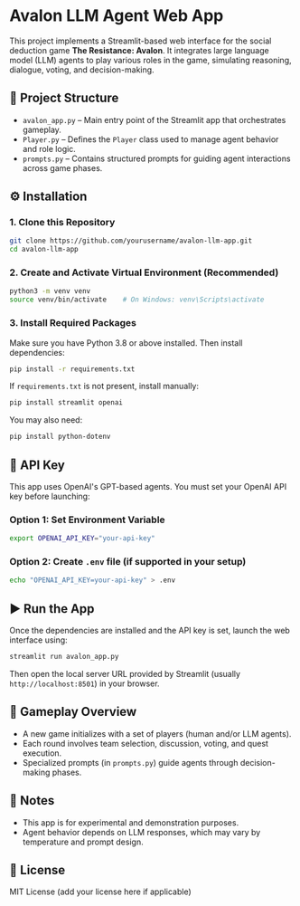 
# Avalon LLM Agent Web App

This project implements a Streamlit-based web interface for the social deduction game **The Resistance: Avalon**. It integrates large language model (LLM) agents to play various roles in the game, simulating reasoning, dialogue, voting, and decision-making.

## 📁 Project Structure

- `avalon_app.py` – Main entry point of the Streamlit app that orchestrates gameplay.
- `Player.py` – Defines the `Player` class used to manage agent behavior and role logic.
- `prompts.py` – Contains structured prompts for guiding agent interactions across game phases.

## ⚙️ Installation

### 1. Clone this Repository

```bash
git clone https://github.com/yourusername/avalon-llm-app.git
cd avalon-llm-app
```

### 2. Create and Activate Virtual Environment (Recommended)

```bash
python3 -m venv venv
source venv/bin/activate    # On Windows: venv\Scripts\activate
```

### 3. Install Required Packages

Make sure you have Python 3.8 or above installed. Then install dependencies:

```bash
pip install -r requirements.txt
```

If `requirements.txt` is not present, install manually:

```bash
pip install streamlit openai
```

You may also need:

```bash
pip install python-dotenv
```

## 🔑 API Key

This app uses OpenAI's GPT-based agents. You must set your OpenAI API key before launching:

### Option 1: Set Environment Variable

```bash
export OPENAI_API_KEY="your-api-key"
```

### Option 2: Create `.env` file (if supported in your setup)

```bash
echo "OPENAI_API_KEY=your-api-key" > .env
```

## ▶️ Run the App

Once the dependencies are installed and the API key is set, launch the web interface using:

```bash
streamlit run avalon_app.py
```

Then open the local server URL provided by Streamlit (usually `http://localhost:8501`) in your browser.

## 🧠 Gameplay Overview

- A new game initializes with a set of players (human and/or LLM agents).
- Each round involves team selection, discussion, voting, and quest execution.
- Specialized prompts (in `prompts.py`) guide agents through decision-making phases.

## 📝 Notes

- This app is for experimental and demonstration purposes.
- Agent behavior depends on LLM responses, which may vary by temperature and prompt design.

## 📜 License

MIT License (add your license here if applicable)
